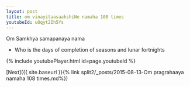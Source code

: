 ```yaml
---
layout: post
title: om vinayitaasaakshiNe namaha 108 times
youtubeId: uOqyt2Ih5Ys
---
```

 
 
Om Samkhya samapanaya nama 
 
 -  Who is the days of completion of seasons and lunar fortnights 
 
  
 
  
 
 
 
 
 
 


{% include youtubePlayer.html id=page.youtubeId %}
 
[Next]({{ site.baseurl }}{% link  split2/_posts/2015-08-13-Om pragrahaaya namaha 108 times.md%})
 
